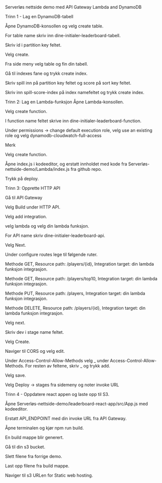 Serverløs nettside demo med API Gateway Lambda and DynamoDB

Trinn 1 - Lag en DynamoDB-tabell

Åpne DynamoDB-konsollen og velg create table.

For table name skriv inn dine-initialer-leaderboard-tabell.

Skriv id i partition key feltet.

Velg create.

Fra side meny velg table og fin din tabell.

Gå til indexes fane og trykk create index.

Skriv spill inn på partition key feltet og score på sort key feltet.

Skriv inn spill-score-index på index namefeltet og trykk create index.

Trinn 2: Lag en Lambda-funksjon
Åpne Lambda-konsollen.

Velg create function.

I function name feltet skrive inn dine-initialer-leaderboard-function.

Under permissions -> change default execution role, velg use an existing role og velg dynamodb-cloudwatch-full-access

Merk

Velg create function.

Åpne index.js i kodeeditor, og erstatt innholdet med kode fra Serverløs-nettside-demo/Lambda/index.js fra github repo.

Trykk på deploy.

Trinn 3: Opprette HTTP API

Gå til API Gateway

Velg Build under HTTP API.

Velg add integration.

velg lambda og velg din lambda funksjon.

For API name skriv dine-initialer-leaderboard-api.

Velg Next.

Under configure routes lege til følgende ruter.

Methode GET, Resource path: /players/{id}, Integration target: din lambda funksjon integrasjon.

Methode GET, Resource path: /players/top10, Integration target: din lambda funksjon integrasjon.

Methode PUT, Resource path: /players, Integration target: din lambda funksjon integrasjon.

Methode DELETE, Resource path: /players/{id}, Integration target: din lambda funksjon integrasjon.

Velg next.

Skriv dev i stage name feltet.

Velg Create.

Naviger til CORS og velg edit.

Under Access-Control-Allow-Methods velg _ under Access-Control-Allow-Methods.
For resten av feltene, skriv _ og trykk add.

Velg save.

Velg Deploy -> stages fra sidemeny og noter invoke URL

Trinn 4 - Oppdatere react appen og laste opp til S3.

Åpne Serverløs-nettside-demo/leaderboard-react-app/src/App.js med kodeeditor.

Erstatt API_ENDPOINT med din invoke URL fra API Gateway.

Åpne terminalen og kjør npm run build.

En build mappe blir generert.

Gå til din s3 bucket.

Slett filene fra forrige demo.

Last opp filene fra build mappe.

Naviger til s3 URLen for Static web hosting.
